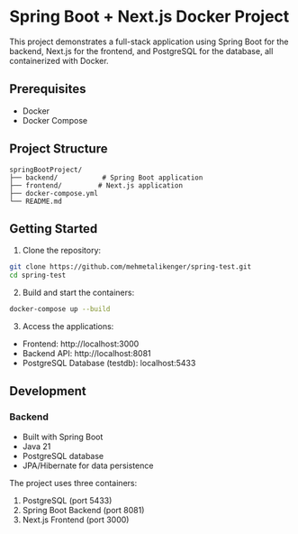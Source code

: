 # Spring Boot + Next.js Docker Project

This project demonstrates a full-stack application using Spring Boot for the backend, Next.js for the frontend, and PostgreSQL for the database, all containerized with Docker.

## Prerequisites

- Docker
- Docker Compose

## Project Structure

```
springBootProject/
├── backend/           # Spring Boot application
├── frontend/         # Next.js application
├── docker-compose.yml
└── README.md
```

## Getting Started

1. Clone the repository:
```bash
git clone https://github.com/mehmetalikenger/spring-test.git
cd spring-test
```

2. Build and start the containers:
```bash
docker-compose up --build
```

3. Access the applications:
- Frontend: http://localhost:3000
- Backend API: http://localhost:8081
- PostgreSQL Database (testdb): localhost:5433

## Development

### Backend
- Built with Spring Boot
- Java 21
- PostgreSQL database
- JPA/Hibernate for data persistence

The project uses three containers:
1. PostgreSQL (port 5433)
2. Spring Boot Backend (port 8081)
3. Next.js Frontend (port 3000)

